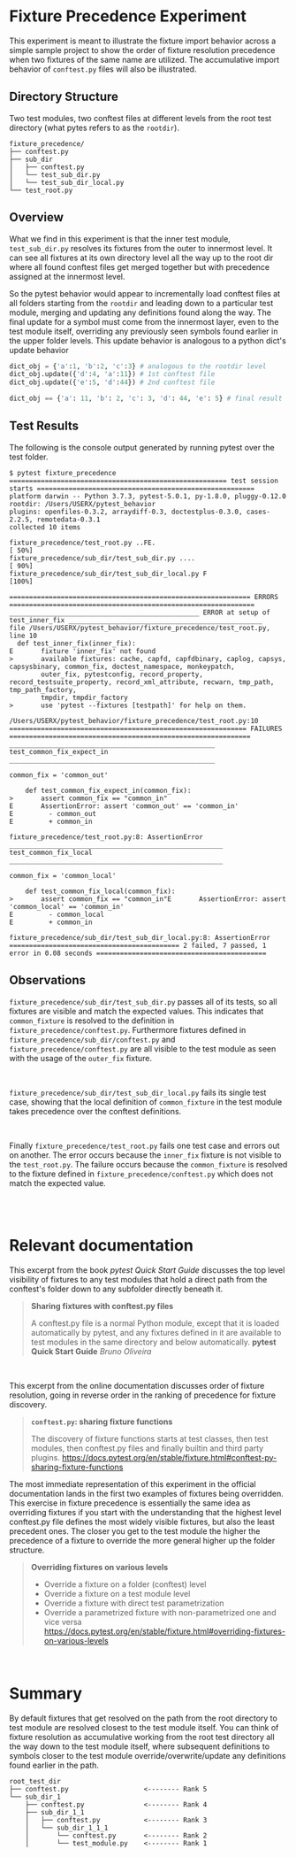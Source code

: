 # Fixture Precedence Experiment
This experiment is meant to illustrate the fixture import behavior across a simple sample project to show the order of
fixture resolution precedence when two fixtures of the same name are utilized. The accumulative import behavior of `conftest.py`
files will also be illustrated.

## Directory Structure
Two test modules, two conftest files at different levels from the root test directory (what pytes refers to as the `rootdir`).
```shell
fixture_precedence/
├── conftest.py
├── sub_dir
│   ├── conftest.py
│   └── test_sub_dir.py
│   └── test_sub_dir_local.py
└── test_root.py
```

## Overview

What we find in this experiment is that the inner test module, `test_sub_dir.py` resolves its fixtures from the outer to
innermost level. It can see all fixtures at its own directory level all the way up to the root dir where all found
conftest files get merged together but with precedence assigned at the innermost level.

So the pytest behavior would appear to incrementally load conftest files at all folders starting from the `rootdir` and leading
down to a particular test module, merging and updating any definitions found along the way. The final update for a symbol
must come from the innermost layer, even to the test module itself, overriding any previously seen symbols found earlier in the
upper folder levels. This update behavior is analogous to a python dict's update behavior

```py
dict_obj = {'a':1, 'b':2, 'c':3} # analogous to the rootdir level
dict_obj.update({'d':4, 'a':11}) # 1st conftest file
dict_obj.update({'e':5, 'd':44}) # 2nd conftest file

dict_obj == {'a': 11, 'b': 2, 'c': 3, 'd': 44, 'e': 5} # final result
```

## Test Results

The following is the console output generated by running pytest over the test folder.

```shell
$ pytest fixture_precedence
======================================================= test session starts =======================================================
platform darwin -- Python 3.7.3, pytest-5.0.1, py-1.8.0, pluggy-0.12.0
rootdir: /Users/USERX/pytest_behavior
plugins: openfiles-0.3.2, arraydiff-0.3, doctestplus-0.3.0, cases-2.2.5, remotedata-0.3.1
collected 10 items

fixture_precedence/test_root.py ..FE.                                                                                       [ 50%]
fixture_precedence/sub_dir/test_sub_dir.py ....                                                                             [ 90%]
fixture_precedence/sub_dir/test_sub_dir_local.py F                                                                          [100%]

============================================================= ERRORS ==============================================================
________________________________________________ ERROR at setup of test_inner_fix _________________________________________________
file /Users/USERX/pytest_behavior/fixture_precedence/test_root.py, line 10
  def test_inner_fix(inner_fix):
E       fixture 'inner_fix' not found
>       available fixtures: cache, capfd, capfdbinary, caplog, capsys, capsysbinary, common_fix, doctest_namespace, monkeypatch,
        outer_fix, pytestconfig, record_property, record_testsuite_property, record_xml_attribute, recwarn, tmp_path, tmp_path_factory,
        tmpdir, tmpdir_factory
>       use 'pytest --fixtures [testpath]' for help on them.

/Users/USERX/pytest_behavior/fixture_precedence/test_root.py:10
============================================================ FAILURES =============================================================
____________________________________________________ test_common_fix_expect_in ____________________________________________________

common_fix = 'common_out'

    def test_common_fix_expect_in(common_fix):
>       assert common_fix == "common_in"
E       AssertionError: assert 'common_out' == 'common_in'
E         - common_out
E         + common_in

fixture_precedence/test_root.py:8: AssertionError
______________________________________________________ test_common_fix_local ______________________________________________________

common_fix = 'common_local'

    def test_common_fix_local(common_fix):
>       assert common_fix == "common_in"E       AssertionError: assert 'common_local' == 'common_in'
E         - common_local
E         + common_in

fixture_precedence/sub_dir/test_sub_dir_local.py:8: AssertionError
=========================================== 2 failed, 7 passed, 1 error in 0.08 seconds ===========================================
```

## Observations
`fixture_precedence/sub_dir/test_sub_dir.py` passes all of its tests, so all fixtures are visible and match the expected values.
This indicates that `common_fixture` is resolved to the definition in `fixture_precedence/conftest.py`. Furthermore fixtures
defined in `fixture_precedence/sub_dir/conftest.py` and `fixture_precedence/conftest.py` are all visible to the test module as
seen with the usage of the `outer_fix` fixture.

<br>

`fixture_precedence/sub_dir/test_sub_dir_local.py` fails its single test case, showing that the local definition of `common_fixture`
in the test module takes precedence over the conftest definitions.

<br>

Finally `fixture_precedence/test_root.py` fails one test case and errors out on another. The error occurs because the `inner_fix` fixture
is not visible to the `test_root.py`. The failure occurs because the `common_fixture` is resolved to the fixture defined in
`fixture_precedence/conftest.py` which does not match the expected value.

<br><br>

# Relevant documentation

This excerpt from the book *pytest Quick Start Guide* discusses the top level visibility of fixtures to any
test modules that hold a direct path from the conftest's folder down to any subfolder directly beneath it.

> **Sharing fixtures with conftest.py files**
>
> A conftest.py file is a normal Python module, except that it is loaded
> automatically by pytest, and any fixtures defined in it are available to test
> modules in the same directory and below automatically.
> **pytest Quick Start Guide**
> *Bruno Oliveira*

<br>

This excerpt from the online documentation discusses order of fixture resolution, going in reverse order
in the ranking of precedence for fixture discovery.

> **`conftest.py`: sharing fixture functions**
>
> The discovery of fixture functions starts at test classes, then test modules, then conftest.py files
> and finally builtin and third party plugins.
> https://docs.pytest.org/en/stable/fixture.html#conftest-py-sharing-fixture-functions

The most immediate representation of this experiment in the official documentation lands in the first two
examples of fixtures being overridden. This exercise in fixture precedence is essentially the same idea
as overriding fixtures if you start with the understanding that the highest level conftest.py file defines
the most widely visible fixtures, but also the least precedent ones. The closer you get to the test module
the higher the precedence of a fixture to override the more general higher up the folder structure.

> **Overriding fixtures on various levels**
>
> - Override a fixture on a folder (conftest) level
> - Override a fixture on a test module level
> - Override a fixture with direct test parametrization
> - Override a parametrized fixture with non-parametrized one and vice versa
> https://docs.pytest.org/en/stable/fixture.html#overriding-fixtures-on-various-levels

<br>

# Summary
By default fixtures that get resolved on the path from the root directory to test module are resolved closest to the
test module itself. You can think of fixture resolution as accumulative working from the root test directory
all the way down to the test module itself, where subsequent definitions to symbols closer to the test module
override/overwrite/update any definitions found earlier in the path.


```shell
root_test_dir
├── conftest.py                   <-------- Rank 5
└── sub_dir_1
    ├── conftest.py               <-------- Rank 4
    ├── sub_dir_1_1
    │   ├── conftest.py           <-------- Rank 3
    │   └── sub_dir_1_1_1
    │       └── conftest.py       <-------- Rank 2
    │       └── test_module.py    <-------- Rank 1
```

#
